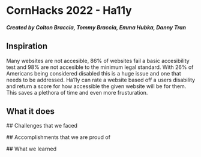 # CornHacks 2022 - Ha11y

##### Created by Colton Braccia, Tommy Braccia, Emma Hubka, Danny Tran

## Inspiration
<p> Many websites are not accesible, 86% of websites fail a basic accesibility test and 98% are not accesible to the minimum legal standard. With 26% of Americans being considered disabled this is a huge issue and one that needs to be addressed. Ha11y can rate a website based off a users disability and return a score for how accessible the given website will be for them. This saves a plethora of time and even more frusturation.</p>

## What it does
<p> </p>
## Challenges that we faced
<p> </p>
## Accomplishments that we are proud of
<p> </p>
## What we learned 
<p> </p>
